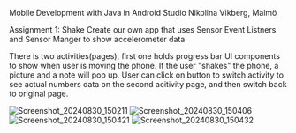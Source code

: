 Mobile Development with Java in Android Studio
Nikolina Vikberg, Malmö

Assignment 1: Shake
Create our own app that uses Sensor Event Listners and Sensor Manger to show accelerometer data

There is two activities(pages), first one holds progress bar UI components to show when user is moving the phone. 
If the user "shakes" the phone, a picture and a note will pop up.
User can click on button to switch activity to see actual numbers data on the second acitivity page, and then switch back to original page.


![Screenshot_20240830_150211](https://github.com/user-attachments/assets/8f51d25c-3efb-4afd-a6ba-ed41a13006e1)
![Screenshot_20240830_150406](https://github.com/user-attachments/assets/d3ea0c6f-7b64-4ce4-96db-fd8cbf61f875)
![Screenshot_20240830_150421](https://github.com/user-attachments/assets/082c42db-6abc-4888-9380-ff91d7acbedb)
![Screenshot_20240830_150432](https://github.com/user-attachments/assets/c1ab3443-ef11-430f-8561-49f8c4c79059)
